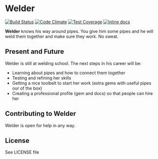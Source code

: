 # Welder

[![Build Status](https://travis-ci.org/rb-welder/welder.svg?branch=master)](https://travis-ci.org/rb-welder/welder)
[![Code Climate](https://codeclimate.com/github/rb-welder/welder/badges/gpa.svg)](https://codeclimate.com/github/rb-welder/welder)
[![Test Coverage](https://codeclimate.com/github/rb-welder/welder/badges/coverage.svg)](https://codeclimate.com/github/rb-welder/welder/coverage)
[![Inline docs](http://inch-ci.org/github/rb-welder/welder.svg?branch=master)](http://inch-ci.org/github/rb-welder/welder)

**Welder** knows his way around pipes. You give him some pipes and he will weld them together and make sure they work. No sweat.


## Present and Future

Welder is still at welding school. The next steps in his career will be:
* Learning about pipes and how to connect them together
* Testing and refining her skills
* Getting a nice toolbelt to start her work (extra gems with useful pipes our of the box)
* Creating a professional profile (gem and docs) so that people can hire her


## Contributing to Welder

Welder is open for help in any way.



## License

See LICENSE file
